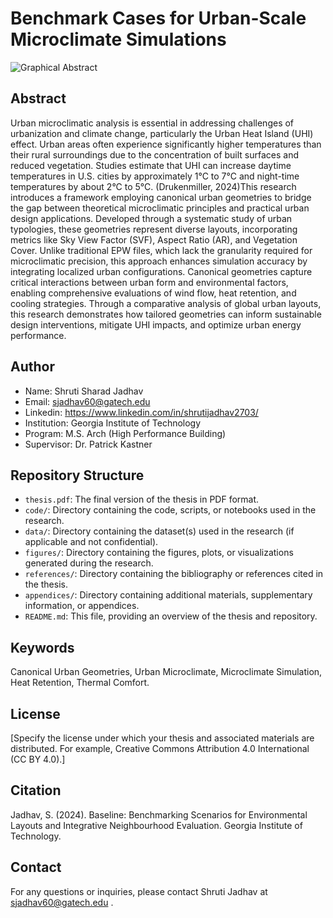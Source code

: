# Benchmark Cases for Urban-Scale Microclimate Simulations

![Graphical Abstract](https://github.com/user-attachments/assets/a6283b46-b16a-4ad6-89a8-77e03e7d7dec)


## Abstract

Urban microclimatic analysis is essential in addressing challenges of urbanization and climate change, particularly the Urban
Heat Island (UHI) effect. Urban areas often experience significantly higher temperatures than their rural surroundings due to
the concentration of built surfaces and reduced vegetation. Studies estimate that UHI can increase daytime temperatures in U.S.
cities by approximately 1°C to 7°C and night-time temperatures by about 2°C to 5°C. (Drukenmiller, 2024)This research
introduces a framework employing canonical urban geometries to bridge the gap between theoretical microclimatic principles
and practical urban design applications. Developed through a systematic study of urban typologies, these geometries represent
diverse layouts, incorporating metrics like Sky View Factor (SVF), Aspect Ratio (AR), and Vegetation Cover.
Unlike traditional EPW files, which lack the granularity required for microclimatic precision, this approach enhances simulation
accuracy by integrating localized urban configurations. Canonical geometries capture critical interactions between urban form
and environmental factors, enabling comprehensive evaluations of wind flow, heat retention, and cooling strategies. Through
a comparative analysis of global urban layouts, this research demonstrates how tailored geometries can inform sustainable
design interventions, mitigate UHI impacts, and optimize urban energy performance.

## Author

- Name: Shruti Sharad Jadhav
- Email: sjadhav60@gatech.edu
- Linkedin: https://www.linkedin.com/in/shrutijadhav2703/
- Institution: Georgia Institute of Technology
- Program: M.S. Arch (High Performance Building)
- Supervisor: Dr. Patrick Kastner
  
## Repository Structure

- `thesis.pdf`: The final version of the thesis in PDF format.
- `code/`: Directory containing the code, scripts, or notebooks used in the research.
- `data/`: Directory containing the dataset(s) used in the research (if applicable and not confidential).
- `figures/`: Directory containing the figures, plots, or visualizations generated during the research.
- `references/`: Directory containing the bibliography or references cited in the thesis.
- `appendices/`: Directory containing additional materials, supplementary information, or appendices.
- `README.md`: This file, providing an overview of the thesis and repository.

## Keywords

Canonical Urban Geometries, Urban Microclimate, Microclimate Simulation, Heat Retention, Thermal Comfort.

## License

[Specify the license under which your thesis and associated materials are distributed. For example, Creative Commons Attribution 4.0 International (CC BY 4.0).]

## Citation

Jadhav, S. (2024). Baseline: Benchmarking Scenarios for Environmental Layouts and Integrative Neighbourhood Evaluation. Georgia Institute of Technology.

## Contact

For any questions or inquiries, please contact Shruti Jadhav at sjadhav60@gatech.edu .
